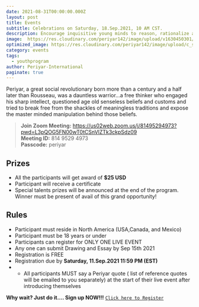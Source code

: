 ```yaml
---
date: 2021-08-31T00:00:00.000Z
layout: post
title: Events
subtitle: Celebrations on Saturday, 18.Sep.2021, 10 AM CST.
description: Encourage inquisitive young minds to reason, rationalize and fearlessly ask questions especially when something does not connect with the intellect…
image:  https://res.cloudinary.com/periyar142/image/upload/v1630450301/Events_v5cbtp.jpg
optimized_image: https://res.cloudinary.com/periyar142/image/upload/c_scale,w_380/v1630450301/Events_v5cbtp.jpg
category: events
tags:
  - youthprogram
author: Periyar-International
paginate: true
---
```


Periyar, a great social revolutionary born more than a century and a half later than Rousseau, was a dauntless warrior…a free thinker who engaged his sharp intellect, questioned age old senseless beliefs and customs and tried to break free from the shackles of meaningless traditions and expose the master minded manipulation behind those beliefs. 

>**Join Zoom Meeting:** <a href="https://us02web.zoom.us/j/81495294973?pwd=L3pQOG5FN00wT0tCSnVlZTk3ckpSdz09">https://us02web.zoom.us/j/81495294973?pwd=L3pQOG5FN00wT0tCSnVlZTk3ckpSdz09</a><br/>
>**Meeting ID:** 814 9529 4973<br/>
>**Passcode:** periyar


## Prizes

* All the participants will get award of <strong>$25 USD</strong> 
* Participant will receive a certificate
* Special talents prizes will be announced at the end of the program. Winner must be present of avail of this grand opportunity!

## Rules

* Participant must reside in North America (USA,Canada, and Mexico) 
* Participant must be 18 years or under
* Participants can register for ONLY ONE LIVE EVENT
* Any one can submit Drawing and Essay by Sep 15th 2021 
* Registration is FREE
* Registration due by <strong>Saturday, 11.Sep.2021 11:59 PM (EST)</strong>
* * All participants MUST say a Periyar quote ( list of reference quotes will be emailed to you separately) at the start of their live event after introducing themselves

**Why wait? Just do it…. Sign up NOW!!!**
<a  href="https://www.periyar143.info/register/">`Click here to Register`</a>







